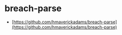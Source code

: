 # breach-parse

* [https://github.com/hmaverickadams/breach-parse](https://github.com/hmaverickadams/breach-parse)
